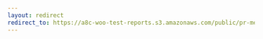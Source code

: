 ```yaml
---
layout: redirect
redirect_to: https://a8c-woo-test-reports.s3.amazonaws.com/public/pr-merge/42696/api/index.html
---
```

